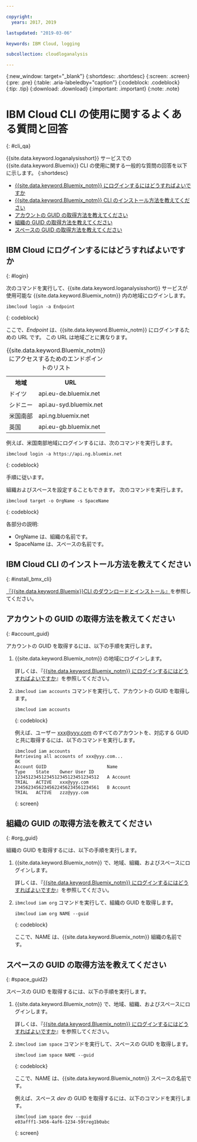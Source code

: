 ```yaml
---

copyright:
  years: 2017, 2019

lastupdated: "2019-03-06"

keywords: IBM Cloud, logging

subcollection: cloudloganalysis

---
```


{:new_window: target="_blank"}
{:shortdesc: .shortdesc}
{:screen: .screen}
{:pre: .pre}
{:table: .aria-labeledby="caption"}
{:codeblock: .codeblock}
{:tip: .tip}
{:download: .download}
{:important: .important}
{:note: .note}


# IBM Cloud CLI の使用に関するよくある質問と回答
{: #cli_qa}

{{site.data.keyword.loganalysisshort}} サービスでの {{site.data.keyword.Bluemix}} CLI の使用に関する一般的な質問の回答を以下に示します。 
{:shortdesc}

* [{{site.data.keyword.Bluemix_notm}} にログインするにはどうすればよいですか](/docs/services/CloudLogAnalysis/qa/cli_qa.html#login)
* [{{site.data.keyword.Bluemix_notm}} CLI のインストール方法を教えてください](/docs/services/CloudLogAnalysis/qa/cli_qa.html#install_bmx_cli)
* [アカウントの GUID の取得方法を教えてください](/docs/services/CloudLogAnalysis/qa/cli_qa.html#account_guid)
* [組織の GUID の取得方法を教えてください](/docs/services/CloudLogAnalysis/qa/cli_qa.html#org_guid)
* [スペースの GUID の取得方法を教えてください](/docs/services/CloudLogAnalysis/qa/cli_qa.html#space_guid)

## IBM Cloud にログインするにはどうすればよいですか
{: #login}

次のコマンドを実行して、{{site.data.keyword.loganalysisshort}} サービスが使用可能な {{site.data.keyword.Bluemix_notm}} 内の地域にログインします。

```
ibmcloud login -a Endpoint
```
{: codeblock}
	
ここで、*Endpoint* は、{{site.data.keyword.Bluemix_notm}} にログインするための URL です。 この URL は地域ごとに異なります。
	
<table>
    <caption>{{site.data.keyword.Bluemix_notm}} にアクセスするためのエンドポイントのリスト</caption>
	<tr>
	  <th>地域</th>
	  <th>URL</th>
	</tr>
	<tr>
	  <td>ドイツ</td>
	  <td>api.eu-de.bluemix.net</td>
	</tr>
	<tr>
	  <td>シドニー</td>
	  <td>api.au-syd.bluemix.net</td>
	</tr>
	<tr>
	  <td>米国南部</td>
	  <td>api.ng.bluemix.net</td>
	</tr>
	<tr>
	  <td>英国</td>
	  <td>api.eu-gb.bluemix.net</td>
	</tr>
</table>

例えば、米国南部地域にログインするには、次のコマンドを実行します。
	
```
ibmcloud login -a https://api.ng.bluemix.net
```
{: codeblock}

手順に従います。 

組織およびスペースを設定することもできます。 次のコマンドを実行します。

```
ibmcloud target -o OrgName -s SpaceName
```
{: codeblock}

各部分の説明:

* OrgName は、組織の名前です。
* SpaceName は、スペースの名前です。

	
	
## IBM Cloud CLI のインストール方法を教えてください
{: #install_bmx_cli}

[『{{site.data.keyword.Bluemix}}CLI のダウンロードとインストール』](/docs/cli/index.html#overview)を参照してください。



## アカウントの GUID の取得方法を教えてください
{: #account_guid}
	
アカウントの GUID を取得するには、以下の手順を実行します。
	
1. {{site.data.keyword.Bluemix_notm}} の地域にログインします。 

    詳しくは、『[{{site.data.keyword.Bluemix_notm}} にログインするにはどうすればよいですか](/docs/services/CloudLogAnalysis/qa/cli_qa.html#login)』を参照してください。
	
2. `ibmcloud iam accounts` コマンドを実行して、アカウントの GUID を取得します。

    ```
	ibmcloud iam accounts
	```
	{: codeblock} 
	
	例えば、ユーザー xxx@yyy.com のすべてのアカウントを、対応する GUID と共に取得するには、以下のコマンドを実行します。
	
	```
	ibmcloud iam accounts
	Retrieving all accounts of xxx@yyy.com...
    OK
    Account GUID                       Name                               Type    State    Owner User ID   
    12345123451234512345123451234512   A Account                          TRIAL   ACTIVE   xxx@yyy.com   
    23456234562345622456234561234561   B Account                          TRIAL   ACTIVE   zzz@yyy.com   
	```
	{: screen}

	
## 組織の GUID の取得方法を教えてください
{: #org_guid}

組織の GUID を取得するには、以下の手順を実行します。
	
1. {{site.data.keyword.Bluemix_notm}} で、地域、組織、およびスペースにログインします。 

    詳しくは、『[{{site.data.keyword.Bluemix_notm}} にログインするにはどうすればよいですか](/docs/services/CloudLogAnalysis/qa/cli_qa.html#login)』を参照してください。

2. `ibmcloud iam org` コマンドを実行して、組織の GUID を取得します。 

    ```
    ibmcloud iam org NAME --guid
    ```
    {: codeblock}
	
    ここで、NAME は、{{site.data.keyword.Bluemix_notm}} 組織の名前です。        
		
		
		
## スペースの GUID の取得方法を教えてください
{: #space_guid2}
	
スペースの GUID を取得するには、以下の手順を実行します。
	
1. {{site.data.keyword.Bluemix_notm}} で、地域、組織、およびスペースにログインします。 

    詳しくは、『[{{site.data.keyword.Bluemix_notm}} にログインするにはどうすればよいですか](/docs/services/CloudLogAnalysis/qa/cli_qa.html#login)』を参照してください。
	
2. `ibmcloud iam space` コマンドを実行して、スペースの GUID を取得します。 

    ```
    ibmcloud iam space NAME --guid
    ```
    {: codeblock}
	
    ここで、NAME は、{{site.data.keyword.Bluemix_notm}} スペースの名前です。 
	
    例えば、スペース *dev* の GUID を取得するには、以下のコマンドを実行します。
	
    ```
    ibmcloud iam space dev --guid
    e03afff1-3456-4af6-1234-59treg1b0abc
    ```
    {: screen}




		
		
